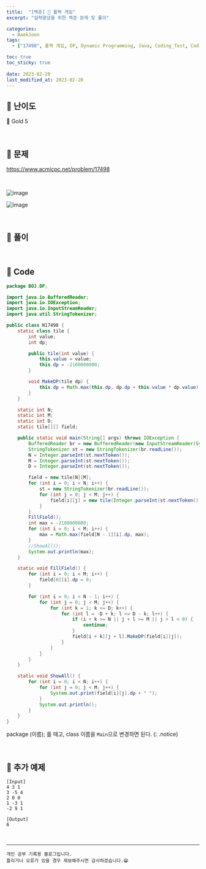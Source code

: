 ```yaml
---
title:  "[백준] 🥇 폴짝 게임"
excerpt: "실력향상을 위한 백준 문제 및 풀이"

categories:
  - BaekJoon
tags:
  - ["17498", 폴짝 게임, DP, Dynamic Programming, Java, Coding_Test, Coding, Test, baekJoon, 백준]

toc: true
toc_sticky: true
 
date: 2023-02-20
last_modified_at: 2023-02-20
---
```


## 📌 난이도

  🥇 Gold 5

<br>

## 📌 문제

<https://www.acmicpc.net/problem/17498>

<br>

![image](https://user-images.githubusercontent.com/37824506/220038622-2a1377e7-2e57-4f5c-bc0f-3a562a039bd4.png)

![image](https://user-images.githubusercontent.com/37824506/220038672-cb7527de-81ae-4116-9d33-dca5d30420e7.png)

<br>

## 📌 풀이  



<br>

## 📌 Code

```java
package BOJ.DP;

import java.io.BufferedReader;
import java.io.IOException;
import java.io.InputStreamReader;
import java.util.StringTokenizer;

public class N17498 {
    static class tile {
        int value;
        int dp;

        public tile(int value) {
            this.value = value;
            this.dp = -2100000000;
        }

        void MakeDP(tile dp) {
            this.dp = Math.max(this.dp, dp.dp + this.value * dp.value);
        }
    }

    static int N;
    static int M;
    static int D;
    static tile[][] field;

    public static void main(String[] args) throws IOException {
        BufferedReader br = new BufferedReader(new InputStreamReader(System.in));
        StringTokenizer st = new StringTokenizer(br.readLine());
        N = Integer.parseInt(st.nextToken());
        M = Integer.parseInt(st.nextToken());
        D = Integer.parseInt(st.nextToken());

        field = new tile[N][M];
        for (int i = 0; i < N; i++) {
            st = new StringTokenizer(br.readLine());
            for (int j = 0; j < M; j++) {
                field[i][j] = new tile(Integer.parseInt(st.nextToken()));
            }
        }
        FillField();
        int max = -2100000000;
        for (int i = 0; i < M; i++) {
            max = Math.max(field[N - 1][i].dp, max);
        }
        //ShowAll();
        System.out.println(max);
    }

    static void FillField() {
        for (int i = 0; i < M; i++) {
            field[0][i].dp = 0;
        }

        for (int i = 0; i < N - 1; i++) {
            for (int j = 0; j < M; j++) {
                for (int k = 1; k <= D; k++) {
                    for (int l = -D + k; l <= D - k; l++) {
                        if (i + k >= N || j + l >= M || j + l < 0) {
                            continue;
                        }
                        field[i + k][j + l].MakeDP(field[i][j]);
                    }
                }
            }
        }
    }

    static void ShowAll() {
        for (int i = 0; i < N; i++) {
            for (int j = 0; j < M; j++) {
                System.out.print(field[i][j].dp + " ");
            }
            System.out.println();
        }
    }
}
```

package (이름); 를 때고, class 이름을 `Main`으로 변경하면 된다.
{: .notice}  

<br>

## 📌 추가 예제

```
[Input]
4 3 1
3 -5 4
2 0 0
1 -3 1
-2 9 1

[Output]
6
```

<br>

***
    개인 공부 기록용 블로그입니다.
    틀리거나 오류가 있을 경우 제보해주시면 감사하겠습니다.😁